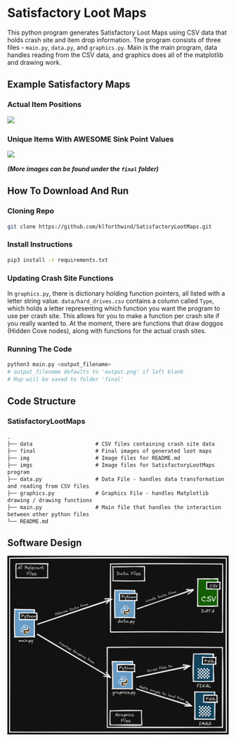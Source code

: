 # Satisfactory Loot Maps
This python program generates Satisfactory Loot Maps using CSV data that holds crash site and item drop information. The program consists of three files - `main.py`, `data.py`, and `graphics.py`. Main is the main program, data handles reading from the CSV data, and graphics does all of the matplotlib and drawing work.

## Example Satisfactory Maps

### Actual Item Positions
![](final/actual_item_pos_0_003_2800dpi.png)


### Unique Items With AWESOME Sink Point Values
![](final/unique_points_KJ.png)

***(More images can be found under the `final` folder)***


## How To Download And Run
### Cloning Repo
```sh
git clone https://github.com/klforthwind/SatisfactoryLootMaps.git
```

### Install Instructions
```sh
pip3 install -r requirements.txt
```

### Updating Crash Site Functions
In `graphics.py`, there is dictionary holding function pointers, all listed with a letter string value. `data/hard_drives.csv` contains a column called `Type`, which holds a letter representing which function you want the program to use per crash site. This allows for you to make a function per crash site if you really wanted to. At the moment, there are functions that draw doggos (Hidden Cove nodes), along with functions for the actual crash sites.

### Running The Code
```sh
python3 main.py <output_filename>
# output_filename defaults to 'output.png' if left blank
# Map will be saved to folder 'final'
```

## Code Structure
### SatisfactoryLootMaps
```
.
├── data                    # CSV files containing crash site data
├── final                   # Final images of generated loot maps
├── img                     # Image files for README.md
├── imgs                    # Image files for SatisfactoryLootMaps program
├── data.py                 # Data File - handles data transformation and reading from CSV files
├── graphics.py             # Graphics File - handles Matplotlib drawing / drawing functions
├── main.py                 # Main file that handles the interaction between other python files
└── README.md
```

## Software Design
![](img/SatisfactoryLootMaps_FileStructure.png)
